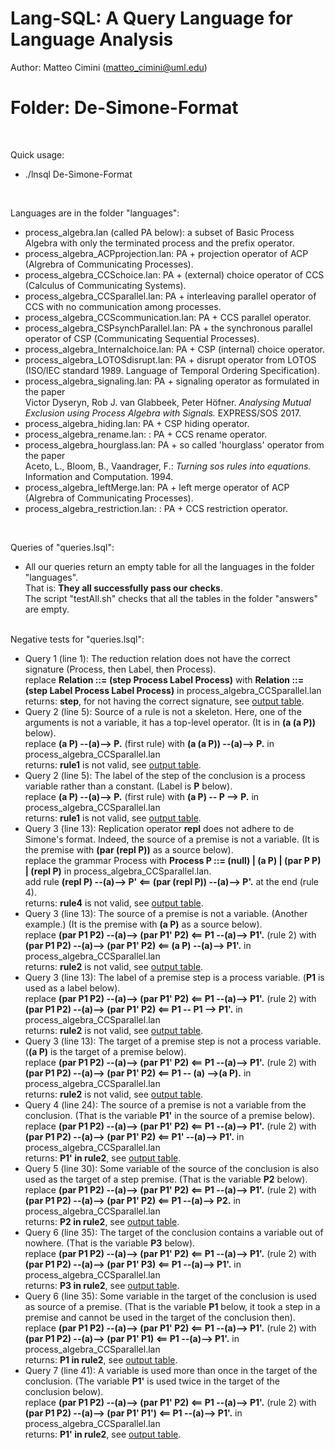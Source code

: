 # Lang-SQL: A Query Language for Language Analysis 

Author: Matteo Cimini (matteo_cimini@uml.edu)
	<br />
# <a name="instructions"></a>Folder: De-Simone-Format
<br />

Quick usage: 
<br />
<ul>
<li> ./lnsql De-Simone-Format <br />
</ul>
<br />

Languages are in the folder "languages": <br />
<ul>
<li> process_algebra.lan (called PA below): a subset of Basic Process Algebra with only the terminated process and the prefix operator. 
<li> process_algebra_ACPprojection.lan: PA + projection operator of ACP (Algrebra of Communicating Processes).  
<li> 	process_algebra_CCSchoice.lan: PA + (external) choice operator of CCS (Calculus of Communicating Systems).  
<li> 	process_algebra_CCSparallel.lan: PA + interleaving parallel operator of CCS with no communication among processes. 
	<li> process_algebra_CCScommunication.lan: PA + CCS parallel operator. 
	<li> process_algebra_CSPsynchParallel.lan: PA + the synchronous parallel operator of CSP (Communicating Sequential Processes). 
	<li> process_algebra_Internalchoice.lan: PA + CSP (internal) choice operator. 
	<li> process_algebra_LOTOSdisrupt.lan: PA + disrupt operator from LOTOS (ISO/IEC standard 1989. Language of Temporal Ordering Specification). 
	<li> process_algebra_signaling.lan: PA + signaling operator as formulated in the paper 
	<br>
	Victor Dyseryn, Rob J. van Glabbeek, Peter Höfner. <i>Analysing Mutual Exclusion using Process Algebra with Signals.</i> EXPRESS/SOS 2017. 
	<li> process_algebra_hiding.lan: PA + CSP hiding operator. 
	<li> process_algebra_rename.lan: : PA + CCS rename operator. 
	<li> process_algebra_hourglass.lan: PA + so called 'hourglass' operator from the paper 
	<br>
	Aceto, L., Bloom, B., Vaandrager, F.: <i>Turning sos rules into equations.</i> Information and Computation. 1994.
	<li> process_algebra_leftMerge.lan: PA + left merge operator of ACP (Algrebra of Communicating Processes).  
	<li> process_algebra_restriction.lan: : PA + CCS restriction operator. 
</ul>
<br />


Queries of "queries.lsql":  <br />
<ul>
<li> All our queries return an empty table for all the languages in the folder "languages". 
	<br /> That is: <b>They all successfully pass our checks</b>. 
	<br /> The script "testAll.sh" checks that all the tables in the folder "answers" are empty. 
</ul>


<br />
Negative tests for "queries.lsql":  <br />
<ul>
<li> Query 1 (line 1): The reduction relation does not have the correct signature (Process, then Label, then Process). 
	<br /> replace <b>Relation ::= (step Process Label Process)</b> with <b>Relation ::= (step Label Process Label Process)</b> in process_algebra_CCSparallel.lan 
	<br /> returns: <b>step</b>, for not having the correct signature, see <a href = "tests_aux/negative_query1.txt">output table</a>. 

<li> Query 2 (line 5): Source of a rule is not a skeleton. Here, one of the arguments is not a variable, it has a top-level operator.  (It is in <b>(a (a P))</b> below).
	<br /> replace <b>(a P) --(a)--> P.</b> (first rule) with <b>(a (a P)) --(a)--> P.</b> in process_algebra_CCSparallel.lan 
	<br /> returns: <b>rule1</b> is not valid, see <a href = "tests_aux/negative_query2_a.txt">output table</a>. 

<li> Query 2 (line 5): The label of the step of the conclusion is a process variable rather than a constant. (Label is <b>P</b> below). 
	<br /> replace <b>(a P) --(a)--> P.</b> (first rule) with <b>(a P) -- P --> P.</b> in process_algebra_CCSparallel.lan 
	<br /> returns: <b>rule1</b> is not valid, see <a href = "tests_aux/negative_query2_b.txt">output table</a>. 

<li> Query 3 (line 13): Replication operator <b>repl</b> does not adhere to de Simone's format. Indeed, the source of a premise is not a variable. (It is the premise with <b>(par (repl P))</b> as a source below). 
	<br /> replace the grammar Process with <b>Process P ::= (null) | (a P) | (par P P) | (repl P)</b> in process_algebra_CCSparallel.lan. 
	<br /> add rule <b>(repl P) --(a)--> P' <== (par (repl P)) --(a)--> P'.</b> at the end (rule 4). 
	<br /> returns: <b>rule4</b> is not valid, see <a href = "tests_aux/negative_query3_a.txt">output table</a>. 

<li> Query 3 (line 13): The source of a premise is not a variable. (Another example.) (It is the premise with <b>(a P)</b> as a source below). 
	<br /> replace <b>(par P1 P2) --(a)--> (par P1' P2) <== P1 --(a)--> P1'.</b> (rule 2) with <b>(par P1 P2) --(a)--> (par P1' P2) <== (a P) --(a)--> P1'.</b> in process_algebra_CCSparallel.lan 
	<br /> returns: <b>rule2</b> is not valid, see <a href = "tests_aux/negative_query3_b.txt">output table</a>. 

<li> Query 3 (line 13): The label of a premise step is a process variable. (<b>P1</b> is used as a label below).
	<br /> replace <b>(par P1 P2) --(a)--> (par P1' P2) <== P1 --(a)--> P1'.</b> (rule 2) with <b>(par P1 P2) --(a)--> (par P1' P2) <== P1 -- P1 --> P1'.</b> in process_algebra_CCSparallel.lan 
	<br /> returns: <b>rule2</b> is not valid, see <a href = "tests_aux/negative_query3_c.txt">output table</a>. 

<li> Query 3 (line 13): The target of a premise step is not a process variable. (<b>(a P)</b> is the target of a premise below).
	<br /> replace <b>(par P1 P2) --(a)--> (par P1' P2) <== P1 --(a)--> P1'.</b> (rule 2) with <b>(par P1 P2) --(a)--> (par P1' P2) <== P1 -- (a) -->(a P).</b> in process_algebra_CCSparallel.lan 
	<br /> returns: <b>rule2</b> is not valid, see <a href = "tests_aux/negative_query3_d.txt">output table</a>. 

<li> Query 4 (line 24): The source of a premise is not a variable from the conclusion. (That is the variable <b>P1'</b> in the source of a premise below).
	<br /> replace <b>(par P1 P2) --(a)--> (par P1' P2) <== P1 --(a)--> P1'.</b> (rule 2) with <b>(par P1 P2) --(a)--> (par P1' P2) <== P1' --(a)--> P1'.</b> in process_algebra_CCSparallel.lan 
	<br /> returns: <b>P1' in rule2</b>, see <a href = "tests_aux/negative_query4.txt">output table</a>. 

<li> Query 5 (line 30): Some variable of the source of the conclusion is also used as the target of a step premise. (That is the variable <b>P2</b> below).
	<br /> replace <b>(par P1 P2) --(a)--> (par P1' P2) <== P1 --(a)--> P1'.</b> (rule 2) with <b>(par P1 P2) --(a)--> (par P1' P2) <== P1 --(a)--> P2.</b> in process_algebra_CCSparallel.lan 
	<br /> returns: <b>P2 in rule2</b>, see <a href = "tests_aux/negative_query5.txt">output table</a>. 

<li> Query 6 (line 35): The target of the conclusion contains a variable out of nowhere. (That is the variable <b>P3</b> below).
	<br /> replace <b>(par P1 P2) --(a)--> (par P1' P2) <== P1 --(a)--> P1'.</b> (rule 2) with <b>(par P1 P2) --(a)--> (par P1' P3) <== P1 --(a)--> P1'.</b> in process_algebra_CCSparallel.lan 
	<br /> returns: <b>P3 in rule2</b>, see <a href = "tests_aux/negative_query6_a.txt">output table</a>. 

<li> Query 6 (line 35): Some variable in the target of the conclusion is used as source of a premise. (That is the variable <b>P1</b> below, it took a step in a premise and cannot be used in the target of the conclusion then).
	<br /> replace <b>(par P1 P2) --(a)--> (par P1' P2) <== P1 --(a)--> P1'.</b> (rule 2) with <b>(par P1 P2) --(a)--> (par P1' P1) <== P1 --(a)--> P1'.</b> in process_algebra_CCSparallel.lan 
	<br /> returns: <b>P1 in rule2</b>, see <a href = "tests_aux/negative_query6_b.txt">output table</a>. 

<li> Query 7 (line 41): A variable is used more than once in the target of the conclusion. (The variable <b>P1'</b> is used twice in the target of the conclusion below).
	<br /> replace <b>(par P1 P2) --(a)--> (par P1' P2) <== P1 --(a)--> P1'.</b> (rule 2) with <b>(par P1 P2) --(a)--> (par P1' P1') <== P1 --(a)--> P1'.</b> in process_algebra_CCSparallel.lan 
	<br /> returns: <b>P1' in rule2</b>, see <a href = "tests_aux/negative_query7.txt">output table</a>. 
</ul>





